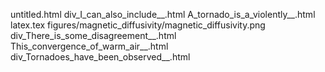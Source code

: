 untitled.html
div_I_can_also_include__.html
A_tornado_is_a_violently__.html
latex.tex
figures/magnetic_diffusivity/magnetic_diffusivity.png
div_There_is_some_disagreement__.html
This_convergence_of_warm_air__.html
div_Tornadoes_have_been_observed__.html
